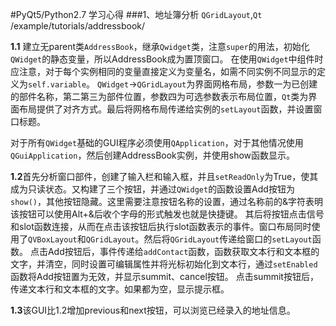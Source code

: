 #PyQt5/Python2.7 学习心得
###1、地址簿分析
`QGridLayout`,`Qt`         /example/tutorials/addressbook/


**1.1** 建立无parent类`AddressBook`，继承`Qwidget`类，注意`super`的用法，初始化`QWidget`的静态变量，所以AddressBook成为置顶窗口。
在使用`QWidget`中组件时应注意，对于每个实例相同的变量直接定义为变量名，如需不同实例不同显示的定义为`self.variable`。
`QWidget`->`QGridLayout`为界面网格布局，参数一为已创建的部件名称，第二第三为部件位置，参数四为可选参数表示布局位置，`Qt`类为界面布局提供了对齐方式。最后将网格布局传递给实例的`setLayout`函数，并设置窗口标题。

对于所有`QWidget`基础的GUI程序必须使用`QApplication`，对于其他情况使用`QGuiApplication`，然后创建AddressBook实例，并使用show函数显示。

**1.2**首先分析窗口部件，创建了输入栏和输入框，并且`setReadOnly`为True，使其成为只读状态。又构建了三个按钮，并通过`QWidget`的函数设置Add按钮为`show()`，其他按钮隐藏。这里需要注意按钮名称的设置，通过名称前的&字符表明该按钮可以使用Alt+&后收个字母的形式触发也就是快捷键。
其后将按钮点击信号和slot函数连接，从而在点击该按钮后执行slot函数表示的事件。窗口布局同时使用了`QVBoxLayout`和`QGridLayout`。然后将`QGridLayout`传递给窗口的`setLayout`函数。
点击Add按钮后，事件传递给`addContact`函数，函数获取文本行和文本框的文字，并清空，同时设置可编辑属性并将光标初始化到文本行，通过`setEnabled`函数将Add按钮置为无效，并显示summit、cancel按钮。
点击summit按钮后，传递文本行和文本框的文字。如果都为空，显示提示框。

**1.3**该GUI比1.2增加previous和next按钮，可以浏览已经录入的地址信息。